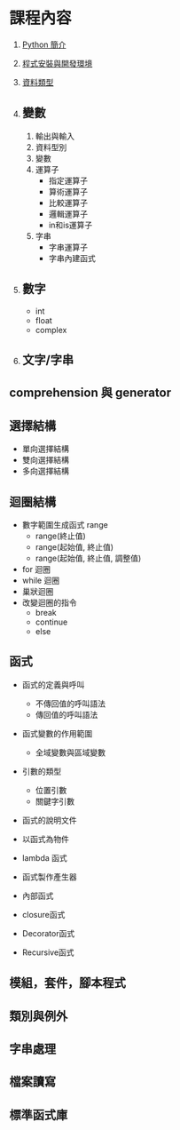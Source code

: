 # 課程內容

1. [Python 簡介](01.introduction.md)

2. [程式安裝與開發環境](02.environment.md)

3. [資料類型](03.datatype.md)

4. ## 變數

    1. 輸出與輸入
    2. 資料型別
    3. 變數
    4. 運算子
        - 指定運算子
        - 算術運算子
        - 比較運算子
        - 邏輯運算子
        - in和is運算子
    5. 字串
        - 字串運算子
        - 字串內建函式

5. ## 數字

   * int
   * float
   * complex

6. ## 文字/字串


## comprehension 與 generator

## 選擇結構
- 單向選擇結構
- 雙向選擇結構
- 多向選擇結構

## 迴圈結構
- 數字範圍生成函式 range
    * range(終止值)
    * range(起始值, 終止值)
    * range(起始值, 終止值, 調整值)
- for 迴圈
- while 迴圈
- 巢狀迴圈
- 改變迴圈的指令
    * break
    * continue
    * else

## 函式
- 函式的定義與呼叫
   * 不傳回值的呼叫語法
   * 傳回值的呼叫語法
- 函式變數的作用範圍
   * 全域變數與區域變數
- 引數的類型
   * 位置引數
   * 關鍵字引數

- 函式的說明文件
- 以函式為物件
- lambda 函式
- 函式製作產生器
- 內部函式
- closure函式
- Decorator函式
- Recursive函式

## 模組，套件，腳本程式

## 類別與例外

## 字串處理

## 檔案讀寫

## 標準函式庫
